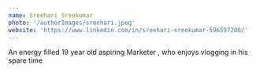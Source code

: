 ```yaml
---
name: Sreehari Sreekumar
photo: '/authorImages/sreehari.jpeg'
website: 'https://www.linkedin.com/in/sreehari-sreekumar-596597200/'
---
```

An energy filled 19 year old aspiring Marketer , who enjoys vlogging in his spare time
